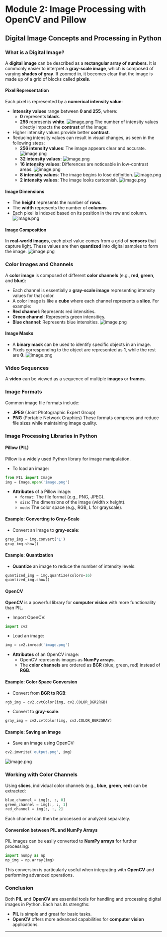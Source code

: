 

# Module 2: Image Processing with OpenCV and Pillow
## Digital Image Concepts and Processing in Python
### What is a Digital Image?
A **digital image** can be described as a **rectangular array of numbers**. It is commonly easier to interpret a **gray-scale image**, which is composed of varying **shades of gray**. If zoomed in, it becomes clear that the image is made up of a grid of blocks called **pixels**.
#### Pixel Representation
Each pixel is represented by a **numerical intensity value**:
- **Intensity values** range between **0 and 255**, where:
	- **0** represents **black**.
	- **255** represents **white**.
![image.png](https://prod-files-secure.s3.us-west-2.amazonaws.com/03e82b26-cccb-4906-bb56-adabcbdc0655/fa1bb4aa-313a-44c2-a7b3-7fa4a8432b08/image.png?X-Amz-Algorithm=AWS4-HMAC-SHA256&X-Amz-Content-Sha256=UNSIGNED-PAYLOAD&X-Amz-Credential=ASIAZI2LB466U7ILYYER%2F20250223%2Fus-west-2%2Fs3%2Faws4_request&X-Amz-Date=20250223T004150Z&X-Amz-Expires=3600&X-Amz-Security-Token=IQoJb3JpZ2luX2VjEM%2F%2F%2F%2F%2F%2F%2F%2F%2F%2F%2FwEaCXVzLXdlc3QtMiJGMEQCIFs6RuGgqAW9HT19xEHiKLOWf3aV9%2FawCAc0TMiFCU7SAiBn4y51cfA3ut0ntuubYYupRUbNRGr4df2QTjoTSVvdPiqIBAj3%2F%2F%2F%2F%2F%2F%2F%2F%2F%2F8BEAAaDDYzNzQyMzE4MzgwNSIMbqIPepIyoSQZrhdyKtwDPXAw97slfe1OVo7NBML9E6OXt9MSnQLhyb1IccVDkq3AZYUnfNBKBYujMqBBImoUsytNKRGXxJPh8N47flw3C%2FUcaNQOeUSeUkhZsH6vUz%2BEucWlMovvnxzCBFRNBv9mrtXBhCh00q8TneVeQya0hvsJr9HhF2GBGZKHfhIDQj%2B%2Bl1b4wuMY2d39NP7vWyDlGhqm3RMQJeBPWbRQSUFcCi5KQKBgDwqSqOUbAzB3VgcaXGjb93CQJ64cbjG5uJWOHTkZHNawVGuI7zdXN8z60nXUM2DrapaT3bOXYcjBhHaFvbTD385x3LcJZZbLNg7buaoEOsEJJ5cpyUojf4TQ%2FUTHL%2FDEu8oXXrWJQYiaU4xdcz4wszSdSqTidwwVHfH8lhBxeQVkTCcJ6nwiIgGU8YGp68B84B8kEupinz15xfd2n%2F%2B4ZMHUZZ7FCJnlAm5Wg13%2FXu5zP4%2F8T1LDsCtKFKmvsIBJHVkmIcabw4%2BctZ9A1P7ssbh8l8WcF9mut0r4qDndWT%2FVdZ4PD6LjRrTGLhA8Qp7uJZfAcglUybZEHukPenmicuG7lful1a9VOFKqUOlrRUOpq%2F9iCV6qquRcbV85PMHmLcOgVALgXPrY66klPXqx1Cv5LbjdhEEwr5vpvQY6pgGXPs0qZD0mW53REc9V%2FdIpxPtcaUn4bch%2Bf81gdr3t0y3LuvjJgTueUjcD4mrx0oGWPUrGBcvPE5KcRt%2F0MvnEDE2ZDWGJ%2Bpv25NeXDSfLdzbPLAT8a%2FVMG6p6WG0BDiYUrPyBQheSF7ksKXrReZGxkoabl3iozFfujXePxTns3hH8CSfwFGh2iR2nBi%2B%2BwZpLnZ6Vq1gO2jtRdb9clZuugp88lt%2Bu&X-Amz-Signature=1114b9a7cd4d56e058aeac7cadd74cb495c3d253afa542e81668f094f9a45de6&X-Amz-SignedHeaders=host&x-id=GetObject)
The number of intensity values directly impacts the **contrast** of the image:
- Higher intensity values provide better **contrast**.
- Reducing intensity values can result in visual changes, as seen in the following steps:
	- **256 intensity values**: The image appears clear and accurate.
![image.png](https://prod-files-secure.s3.us-west-2.amazonaws.com/03e82b26-cccb-4906-bb56-adabcbdc0655/0de7dfb4-99dc-4b87-8932-5165b3c3b775/image.png?X-Amz-Algorithm=AWS4-HMAC-SHA256&X-Amz-Content-Sha256=UNSIGNED-PAYLOAD&X-Amz-Credential=ASIAZI2LB4663AY43WT3%2F20250223%2Fus-west-2%2Fs3%2Faws4_request&X-Amz-Date=20250223T004150Z&X-Amz-Expires=3600&X-Amz-Security-Token=IQoJb3JpZ2luX2VjEM%2F%2F%2F%2F%2F%2F%2F%2F%2F%2F%2FwEaCXVzLXdlc3QtMiJHMEUCIAbYfPqKli2l%2BN1sMhmGcwQuJ5ZKIntwijb93zNGu2MhAiEA4chnseR7sEg2X%2Ftp1SJ%2BzOe%2FQRvO4zuMe8vUPPqSmEQqiAQI%2BP%2F%2F%2F%2F%2F%2F%2F%2F%2F%2FARAAGgw2Mzc0MjMxODM4MDUiDAzgsush0qMQUex%2B9CrcAyzu2KeM6h4IwtIsa6hyo8NBKWOsm%2BYFGWepbCAXOjc%2BMh9SKU6lR%2Ffa9MD0%2BUGd9%2BrCfO0L7vKdWfaEz7w8vhhji2jIrY6Pf7gxERUqLR8jV7G2JPHkx0iTvu6GPLwzjLMoq79J2gvDg%2FgAHmN7A%2BMvildeV7nacOtuWR8GVDKSOTJKH1j6PcdA9s8Niy7j1ZNIOnL%2FfT2oI%2BLu4gQYznxP%2BglqfCd9rDkidpQmf4hPz6MYvIlUylGXofakmyLUZp8j8Q1g1WGVmRI%2BQBhE5MlYihTyE669gdCFbA60W6aH06i5Bhd3B7l2xF2j2rBlftPDfGWQJcHmbmQAt66JAAgiK2NEDUM9xGfblDZyqijS3hL7zAOU9vUSguF9qCZIr%2F8MwFHnITXDZEAOdYx2jsO258LeD7ZdA2V504z9CSdMpEqacAHClpO3N8K6t3KpyEg8NGbtdFg3oRI31PHNdkVevPyqXGBwgWLV0Vox14mxyP7KSl2dZAyWZ92Yd67b48VxleKjp3gK5FW03nWyD%2FgJvTVKHtZLadEfwmZDVSc6LTHpl269gdW5y7O7Dz5Ih7lqtd9FvYecnwl1l%2FjF8x2uNuS9gB9teafZGPQWIzAEEthoZCAGOXMBS5xtMK%2Bt6b0GOqUB9GGktNTYdFhd90gA%2FHXVrn185sf9toMm5kbGAdQGYTrSEE6bZss4hjdseHfx97CcvnzF97Ygm4g%2FkHMSltC8S0dUTXICQBV6fjiGXY%2Bq56fpMVb7phuLxwco4aJ%2B%2Ban52rZkMGbG%2F8KXoQcM0ICZgZ%2FE5SARyJFOnfTBQ6DrI%2BOFQOjM1W0ugd7N3ydBiI0zlXg8Eqv%2BZ1yER1QmG0rmdqKlznXg&X-Amz-Signature=4c0b7a6a6ba7ab7e70ab904f70de0f33bde0b836dff73879433f41a069e5c0a8&X-Amz-SignedHeaders=host&x-id=GetObject)
	- **32 intensity values:**
![image.png](https://prod-files-secure.s3.us-west-2.amazonaws.com/03e82b26-cccb-4906-bb56-adabcbdc0655/7eb81f08-b190-4c5a-ba2b-2a498a15b2c4/image.png?X-Amz-Algorithm=AWS4-HMAC-SHA256&X-Amz-Content-Sha256=UNSIGNED-PAYLOAD&X-Amz-Credential=ASIAZI2LB4663AY43WT3%2F20250223%2Fus-west-2%2Fs3%2Faws4_request&X-Amz-Date=20250223T004150Z&X-Amz-Expires=3600&X-Amz-Security-Token=IQoJb3JpZ2luX2VjEM%2F%2F%2F%2F%2F%2F%2F%2F%2F%2F%2FwEaCXVzLXdlc3QtMiJHMEUCIAbYfPqKli2l%2BN1sMhmGcwQuJ5ZKIntwijb93zNGu2MhAiEA4chnseR7sEg2X%2Ftp1SJ%2BzOe%2FQRvO4zuMe8vUPPqSmEQqiAQI%2BP%2F%2F%2F%2F%2F%2F%2F%2F%2F%2FARAAGgw2Mzc0MjMxODM4MDUiDAzgsush0qMQUex%2B9CrcAyzu2KeM6h4IwtIsa6hyo8NBKWOsm%2BYFGWepbCAXOjc%2BMh9SKU6lR%2Ffa9MD0%2BUGd9%2BrCfO0L7vKdWfaEz7w8vhhji2jIrY6Pf7gxERUqLR8jV7G2JPHkx0iTvu6GPLwzjLMoq79J2gvDg%2FgAHmN7A%2BMvildeV7nacOtuWR8GVDKSOTJKH1j6PcdA9s8Niy7j1ZNIOnL%2FfT2oI%2BLu4gQYznxP%2BglqfCd9rDkidpQmf4hPz6MYvIlUylGXofakmyLUZp8j8Q1g1WGVmRI%2BQBhE5MlYihTyE669gdCFbA60W6aH06i5Bhd3B7l2xF2j2rBlftPDfGWQJcHmbmQAt66JAAgiK2NEDUM9xGfblDZyqijS3hL7zAOU9vUSguF9qCZIr%2F8MwFHnITXDZEAOdYx2jsO258LeD7ZdA2V504z9CSdMpEqacAHClpO3N8K6t3KpyEg8NGbtdFg3oRI31PHNdkVevPyqXGBwgWLV0Vox14mxyP7KSl2dZAyWZ92Yd67b48VxleKjp3gK5FW03nWyD%2FgJvTVKHtZLadEfwmZDVSc6LTHpl269gdW5y7O7Dz5Ih7lqtd9FvYecnwl1l%2FjF8x2uNuS9gB9teafZGPQWIzAEEthoZCAGOXMBS5xtMK%2Bt6b0GOqUB9GGktNTYdFhd90gA%2FHXVrn185sf9toMm5kbGAdQGYTrSEE6bZss4hjdseHfx97CcvnzF97Ygm4g%2FkHMSltC8S0dUTXICQBV6fjiGXY%2Bq56fpMVb7phuLxwco4aJ%2B%2Ban52rZkMGbG%2F8KXoQcM0ICZgZ%2FE5SARyJFOnfTBQ6DrI%2BOFQOjM1W0ugd7N3ydBiI0zlXg8Eqv%2BZ1yER1QmG0rmdqKlznXg&X-Amz-Signature=84a59310c418b0a3a1ae00f193dbd73322b055d2a2a72221bcabfac4cc134320&X-Amz-SignedHeaders=host&x-id=GetObject)
	- **16 intensity values**: Differences are noticeable in low-contrast areas.
![image.png](https://prod-files-secure.s3.us-west-2.amazonaws.com/03e82b26-cccb-4906-bb56-adabcbdc0655/6bf56d44-9a14-4b7b-98c2-1f00b8630f0c/image.png?X-Amz-Algorithm=AWS4-HMAC-SHA256&X-Amz-Content-Sha256=UNSIGNED-PAYLOAD&X-Amz-Credential=ASIAZI2LB4663AY43WT3%2F20250223%2Fus-west-2%2Fs3%2Faws4_request&X-Amz-Date=20250223T004150Z&X-Amz-Expires=3600&X-Amz-Security-Token=IQoJb3JpZ2luX2VjEM%2F%2F%2F%2F%2F%2F%2F%2F%2F%2F%2FwEaCXVzLXdlc3QtMiJHMEUCIAbYfPqKli2l%2BN1sMhmGcwQuJ5ZKIntwijb93zNGu2MhAiEA4chnseR7sEg2X%2Ftp1SJ%2BzOe%2FQRvO4zuMe8vUPPqSmEQqiAQI%2BP%2F%2F%2F%2F%2F%2F%2F%2F%2F%2FARAAGgw2Mzc0MjMxODM4MDUiDAzgsush0qMQUex%2B9CrcAyzu2KeM6h4IwtIsa6hyo8NBKWOsm%2BYFGWepbCAXOjc%2BMh9SKU6lR%2Ffa9MD0%2BUGd9%2BrCfO0L7vKdWfaEz7w8vhhji2jIrY6Pf7gxERUqLR8jV7G2JPHkx0iTvu6GPLwzjLMoq79J2gvDg%2FgAHmN7A%2BMvildeV7nacOtuWR8GVDKSOTJKH1j6PcdA9s8Niy7j1ZNIOnL%2FfT2oI%2BLu4gQYznxP%2BglqfCd9rDkidpQmf4hPz6MYvIlUylGXofakmyLUZp8j8Q1g1WGVmRI%2BQBhE5MlYihTyE669gdCFbA60W6aH06i5Bhd3B7l2xF2j2rBlftPDfGWQJcHmbmQAt66JAAgiK2NEDUM9xGfblDZyqijS3hL7zAOU9vUSguF9qCZIr%2F8MwFHnITXDZEAOdYx2jsO258LeD7ZdA2V504z9CSdMpEqacAHClpO3N8K6t3KpyEg8NGbtdFg3oRI31PHNdkVevPyqXGBwgWLV0Vox14mxyP7KSl2dZAyWZ92Yd67b48VxleKjp3gK5FW03nWyD%2FgJvTVKHtZLadEfwmZDVSc6LTHpl269gdW5y7O7Dz5Ih7lqtd9FvYecnwl1l%2FjF8x2uNuS9gB9teafZGPQWIzAEEthoZCAGOXMBS5xtMK%2Bt6b0GOqUB9GGktNTYdFhd90gA%2FHXVrn185sf9toMm5kbGAdQGYTrSEE6bZss4hjdseHfx97CcvnzF97Ygm4g%2FkHMSltC8S0dUTXICQBV6fjiGXY%2Bq56fpMVb7phuLxwco4aJ%2B%2Ban52rZkMGbG%2F8KXoQcM0ICZgZ%2FE5SARyJFOnfTBQ6DrI%2BOFQOjM1W0ugd7N3ydBiI0zlXg8Eqv%2BZ1yER1QmG0rmdqKlznXg&X-Amz-Signature=8433981d6b8b445bc6a0efe3735021a02fe2495f173aa0328303ab0295f11a86&X-Amz-SignedHeaders=host&x-id=GetObject)
	- **8 intensity values**: The image begins to lose definition.
![image.png](https://prod-files-secure.s3.us-west-2.amazonaws.com/03e82b26-cccb-4906-bb56-adabcbdc0655/cca05878-ca1a-43e0-8bec-1d146756f9ae/image.png?X-Amz-Algorithm=AWS4-HMAC-SHA256&X-Amz-Content-Sha256=UNSIGNED-PAYLOAD&X-Amz-Credential=ASIAZI2LB4663AY43WT3%2F20250223%2Fus-west-2%2Fs3%2Faws4_request&X-Amz-Date=20250223T004150Z&X-Amz-Expires=3600&X-Amz-Security-Token=IQoJb3JpZ2luX2VjEM%2F%2F%2F%2F%2F%2F%2F%2F%2F%2F%2FwEaCXVzLXdlc3QtMiJHMEUCIAbYfPqKli2l%2BN1sMhmGcwQuJ5ZKIntwijb93zNGu2MhAiEA4chnseR7sEg2X%2Ftp1SJ%2BzOe%2FQRvO4zuMe8vUPPqSmEQqiAQI%2BP%2F%2F%2F%2F%2F%2F%2F%2F%2F%2FARAAGgw2Mzc0MjMxODM4MDUiDAzgsush0qMQUex%2B9CrcAyzu2KeM6h4IwtIsa6hyo8NBKWOsm%2BYFGWepbCAXOjc%2BMh9SKU6lR%2Ffa9MD0%2BUGd9%2BrCfO0L7vKdWfaEz7w8vhhji2jIrY6Pf7gxERUqLR8jV7G2JPHkx0iTvu6GPLwzjLMoq79J2gvDg%2FgAHmN7A%2BMvildeV7nacOtuWR8GVDKSOTJKH1j6PcdA9s8Niy7j1ZNIOnL%2FfT2oI%2BLu4gQYznxP%2BglqfCd9rDkidpQmf4hPz6MYvIlUylGXofakmyLUZp8j8Q1g1WGVmRI%2BQBhE5MlYihTyE669gdCFbA60W6aH06i5Bhd3B7l2xF2j2rBlftPDfGWQJcHmbmQAt66JAAgiK2NEDUM9xGfblDZyqijS3hL7zAOU9vUSguF9qCZIr%2F8MwFHnITXDZEAOdYx2jsO258LeD7ZdA2V504z9CSdMpEqacAHClpO3N8K6t3KpyEg8NGbtdFg3oRI31PHNdkVevPyqXGBwgWLV0Vox14mxyP7KSl2dZAyWZ92Yd67b48VxleKjp3gK5FW03nWyD%2FgJvTVKHtZLadEfwmZDVSc6LTHpl269gdW5y7O7Dz5Ih7lqtd9FvYecnwl1l%2FjF8x2uNuS9gB9teafZGPQWIzAEEthoZCAGOXMBS5xtMK%2Bt6b0GOqUB9GGktNTYdFhd90gA%2FHXVrn185sf9toMm5kbGAdQGYTrSEE6bZss4hjdseHfx97CcvnzF97Ygm4g%2FkHMSltC8S0dUTXICQBV6fjiGXY%2Bq56fpMVb7phuLxwco4aJ%2B%2Ban52rZkMGbG%2F8KXoQcM0ICZgZ%2FE5SARyJFOnfTBQ6DrI%2BOFQOjM1W0ugd7N3ydBiI0zlXg8Eqv%2BZ1yER1QmG0rmdqKlznXg&X-Amz-Signature=6fd40ed4b44e079e090512f66367f44b83c4793aab9f62d03d255b2b6a5c8d51&X-Amz-SignedHeaders=host&x-id=GetObject)
	- **2 intensity values**: The image looks cartoonish.
![image.png](https://prod-files-secure.s3.us-west-2.amazonaws.com/03e82b26-cccb-4906-bb56-adabcbdc0655/12da64d7-6b97-44e0-bc2c-52b9c47ce212/image.png?X-Amz-Algorithm=AWS4-HMAC-SHA256&X-Amz-Content-Sha256=UNSIGNED-PAYLOAD&X-Amz-Credential=ASIAZI2LB4663AY43WT3%2F20250223%2Fus-west-2%2Fs3%2Faws4_request&X-Amz-Date=20250223T004150Z&X-Amz-Expires=3600&X-Amz-Security-Token=IQoJb3JpZ2luX2VjEM%2F%2F%2F%2F%2F%2F%2F%2F%2F%2F%2FwEaCXVzLXdlc3QtMiJHMEUCIAbYfPqKli2l%2BN1sMhmGcwQuJ5ZKIntwijb93zNGu2MhAiEA4chnseR7sEg2X%2Ftp1SJ%2BzOe%2FQRvO4zuMe8vUPPqSmEQqiAQI%2BP%2F%2F%2F%2F%2F%2F%2F%2F%2F%2FARAAGgw2Mzc0MjMxODM4MDUiDAzgsush0qMQUex%2B9CrcAyzu2KeM6h4IwtIsa6hyo8NBKWOsm%2BYFGWepbCAXOjc%2BMh9SKU6lR%2Ffa9MD0%2BUGd9%2BrCfO0L7vKdWfaEz7w8vhhji2jIrY6Pf7gxERUqLR8jV7G2JPHkx0iTvu6GPLwzjLMoq79J2gvDg%2FgAHmN7A%2BMvildeV7nacOtuWR8GVDKSOTJKH1j6PcdA9s8Niy7j1ZNIOnL%2FfT2oI%2BLu4gQYznxP%2BglqfCd9rDkidpQmf4hPz6MYvIlUylGXofakmyLUZp8j8Q1g1WGVmRI%2BQBhE5MlYihTyE669gdCFbA60W6aH06i5Bhd3B7l2xF2j2rBlftPDfGWQJcHmbmQAt66JAAgiK2NEDUM9xGfblDZyqijS3hL7zAOU9vUSguF9qCZIr%2F8MwFHnITXDZEAOdYx2jsO258LeD7ZdA2V504z9CSdMpEqacAHClpO3N8K6t3KpyEg8NGbtdFg3oRI31PHNdkVevPyqXGBwgWLV0Vox14mxyP7KSl2dZAyWZ92Yd67b48VxleKjp3gK5FW03nWyD%2FgJvTVKHtZLadEfwmZDVSc6LTHpl269gdW5y7O7Dz5Ih7lqtd9FvYecnwl1l%2FjF8x2uNuS9gB9teafZGPQWIzAEEthoZCAGOXMBS5xtMK%2Bt6b0GOqUB9GGktNTYdFhd90gA%2FHXVrn185sf9toMm5kbGAdQGYTrSEE6bZss4hjdseHfx97CcvnzF97Ygm4g%2FkHMSltC8S0dUTXICQBV6fjiGXY%2Bq56fpMVb7phuLxwco4aJ%2B%2Ban52rZkMGbG%2F8KXoQcM0ICZgZ%2FE5SARyJFOnfTBQ6DrI%2BOFQOjM1W0ugd7N3ydBiI0zlXg8Eqv%2BZ1yER1QmG0rmdqKlznXg&X-Amz-Signature=13038e50513fffd8b670819191d5ee410b5734eaacd4dc3bde123c95a9a253d9&X-Amz-SignedHeaders=host&x-id=GetObject)
#### Image Dimensions
- The **height** represents the number of **rows**.
- The **width** represents the number of **columns**.
- Each pixel is indexed based on its position in the row and column.
![image.png](https://prod-files-secure.s3.us-west-2.amazonaws.com/03e82b26-cccb-4906-bb56-adabcbdc0655/ff056335-e79e-4491-b508-30cd45b6c194/image.png?X-Amz-Algorithm=AWS4-HMAC-SHA256&X-Amz-Content-Sha256=UNSIGNED-PAYLOAD&X-Amz-Credential=ASIAZI2LB466U7ILYYER%2F20250223%2Fus-west-2%2Fs3%2Faws4_request&X-Amz-Date=20250223T004150Z&X-Amz-Expires=3600&X-Amz-Security-Token=IQoJb3JpZ2luX2VjEM%2F%2F%2F%2F%2F%2F%2F%2F%2F%2F%2FwEaCXVzLXdlc3QtMiJGMEQCIFs6RuGgqAW9HT19xEHiKLOWf3aV9%2FawCAc0TMiFCU7SAiBn4y51cfA3ut0ntuubYYupRUbNRGr4df2QTjoTSVvdPiqIBAj3%2F%2F%2F%2F%2F%2F%2F%2F%2F%2F8BEAAaDDYzNzQyMzE4MzgwNSIMbqIPepIyoSQZrhdyKtwDPXAw97slfe1OVo7NBML9E6OXt9MSnQLhyb1IccVDkq3AZYUnfNBKBYujMqBBImoUsytNKRGXxJPh8N47flw3C%2FUcaNQOeUSeUkhZsH6vUz%2BEucWlMovvnxzCBFRNBv9mrtXBhCh00q8TneVeQya0hvsJr9HhF2GBGZKHfhIDQj%2B%2Bl1b4wuMY2d39NP7vWyDlGhqm3RMQJeBPWbRQSUFcCi5KQKBgDwqSqOUbAzB3VgcaXGjb93CQJ64cbjG5uJWOHTkZHNawVGuI7zdXN8z60nXUM2DrapaT3bOXYcjBhHaFvbTD385x3LcJZZbLNg7buaoEOsEJJ5cpyUojf4TQ%2FUTHL%2FDEu8oXXrWJQYiaU4xdcz4wszSdSqTidwwVHfH8lhBxeQVkTCcJ6nwiIgGU8YGp68B84B8kEupinz15xfd2n%2F%2B4ZMHUZZ7FCJnlAm5Wg13%2FXu5zP4%2F8T1LDsCtKFKmvsIBJHVkmIcabw4%2BctZ9A1P7ssbh8l8WcF9mut0r4qDndWT%2FVdZ4PD6LjRrTGLhA8Qp7uJZfAcglUybZEHukPenmicuG7lful1a9VOFKqUOlrRUOpq%2F9iCV6qquRcbV85PMHmLcOgVALgXPrY66klPXqx1Cv5LbjdhEEwr5vpvQY6pgGXPs0qZD0mW53REc9V%2FdIpxPtcaUn4bch%2Bf81gdr3t0y3LuvjJgTueUjcD4mrx0oGWPUrGBcvPE5KcRt%2F0MvnEDE2ZDWGJ%2Bpv25NeXDSfLdzbPLAT8a%2FVMG6p6WG0BDiYUrPyBQheSF7ksKXrReZGxkoabl3iozFfujXePxTns3hH8CSfwFGh2iR2nBi%2B%2BwZpLnZ6Vq1gO2jtRdb9clZuugp88lt%2Bu&X-Amz-Signature=7f1e3be6292cdbbc6d316610b08495814bbd2b4deab1092ab4d7b6b3115964bb&X-Amz-SignedHeaders=host&x-id=GetObject)
#### Image Composition
In **real-world images**, each pixel value comes from a grid of **sensors** that capture light. These values are then **quantized** into digital samples to form the image.
![image.png](https://prod-files-secure.s3.us-west-2.amazonaws.com/03e82b26-cccb-4906-bb56-adabcbdc0655/0c721ea0-409b-4d32-b630-a00d6f170d18/image.png?X-Amz-Algorithm=AWS4-HMAC-SHA256&X-Amz-Content-Sha256=UNSIGNED-PAYLOAD&X-Amz-Credential=ASIAZI2LB466U7ILYYER%2F20250223%2Fus-west-2%2Fs3%2Faws4_request&X-Amz-Date=20250223T004150Z&X-Amz-Expires=3600&X-Amz-Security-Token=IQoJb3JpZ2luX2VjEM%2F%2F%2F%2F%2F%2F%2F%2F%2F%2F%2FwEaCXVzLXdlc3QtMiJGMEQCIFs6RuGgqAW9HT19xEHiKLOWf3aV9%2FawCAc0TMiFCU7SAiBn4y51cfA3ut0ntuubYYupRUbNRGr4df2QTjoTSVvdPiqIBAj3%2F%2F%2F%2F%2F%2F%2F%2F%2F%2F8BEAAaDDYzNzQyMzE4MzgwNSIMbqIPepIyoSQZrhdyKtwDPXAw97slfe1OVo7NBML9E6OXt9MSnQLhyb1IccVDkq3AZYUnfNBKBYujMqBBImoUsytNKRGXxJPh8N47flw3C%2FUcaNQOeUSeUkhZsH6vUz%2BEucWlMovvnxzCBFRNBv9mrtXBhCh00q8TneVeQya0hvsJr9HhF2GBGZKHfhIDQj%2B%2Bl1b4wuMY2d39NP7vWyDlGhqm3RMQJeBPWbRQSUFcCi5KQKBgDwqSqOUbAzB3VgcaXGjb93CQJ64cbjG5uJWOHTkZHNawVGuI7zdXN8z60nXUM2DrapaT3bOXYcjBhHaFvbTD385x3LcJZZbLNg7buaoEOsEJJ5cpyUojf4TQ%2FUTHL%2FDEu8oXXrWJQYiaU4xdcz4wszSdSqTidwwVHfH8lhBxeQVkTCcJ6nwiIgGU8YGp68B84B8kEupinz15xfd2n%2F%2B4ZMHUZZ7FCJnlAm5Wg13%2FXu5zP4%2F8T1LDsCtKFKmvsIBJHVkmIcabw4%2BctZ9A1P7ssbh8l8WcF9mut0r4qDndWT%2FVdZ4PD6LjRrTGLhA8Qp7uJZfAcglUybZEHukPenmicuG7lful1a9VOFKqUOlrRUOpq%2F9iCV6qquRcbV85PMHmLcOgVALgXPrY66klPXqx1Cv5LbjdhEEwr5vpvQY6pgGXPs0qZD0mW53REc9V%2FdIpxPtcaUn4bch%2Bf81gdr3t0y3LuvjJgTueUjcD4mrx0oGWPUrGBcvPE5KcRt%2F0MvnEDE2ZDWGJ%2Bpv25NeXDSfLdzbPLAT8a%2FVMG6p6WG0BDiYUrPyBQheSF7ksKXrReZGxkoabl3iozFfujXePxTns3hH8CSfwFGh2iR2nBi%2B%2BwZpLnZ6Vq1gO2jtRdb9clZuugp88lt%2Bu&X-Amz-Signature=9c2a62653681bc91b94a9ba32a5d1af45cc306b365e0dc178e6a2a9d5a034974&X-Amz-SignedHeaders=host&x-id=GetObject)
### Color Images and Channels
A **color image** is composed of different **color channels** (e.g., **red**, **green**, and **blue**):
- Each channel is essentially a **gray-scale image** representing intensity values for that color.
- A color image is like a **cube** where each channel represents a **slice**.
For example:
- **Red channel**: Represents red intensities.
- **Green channel**: Represents green intensities.
- **Blue channel**: Represents blue intensities.
![image.png](https://prod-files-secure.s3.us-west-2.amazonaws.com/03e82b26-cccb-4906-bb56-adabcbdc0655/c0cc17c9-842f-413f-82e8-f3f44278cf74/image.png?X-Amz-Algorithm=AWS4-HMAC-SHA256&X-Amz-Content-Sha256=UNSIGNED-PAYLOAD&X-Amz-Credential=ASIAZI2LB466U7ILYYER%2F20250223%2Fus-west-2%2Fs3%2Faws4_request&X-Amz-Date=20250223T004150Z&X-Amz-Expires=3600&X-Amz-Security-Token=IQoJb3JpZ2luX2VjEM%2F%2F%2F%2F%2F%2F%2F%2F%2F%2F%2FwEaCXVzLXdlc3QtMiJGMEQCIFs6RuGgqAW9HT19xEHiKLOWf3aV9%2FawCAc0TMiFCU7SAiBn4y51cfA3ut0ntuubYYupRUbNRGr4df2QTjoTSVvdPiqIBAj3%2F%2F%2F%2F%2F%2F%2F%2F%2F%2F8BEAAaDDYzNzQyMzE4MzgwNSIMbqIPepIyoSQZrhdyKtwDPXAw97slfe1OVo7NBML9E6OXt9MSnQLhyb1IccVDkq3AZYUnfNBKBYujMqBBImoUsytNKRGXxJPh8N47flw3C%2FUcaNQOeUSeUkhZsH6vUz%2BEucWlMovvnxzCBFRNBv9mrtXBhCh00q8TneVeQya0hvsJr9HhF2GBGZKHfhIDQj%2B%2Bl1b4wuMY2d39NP7vWyDlGhqm3RMQJeBPWbRQSUFcCi5KQKBgDwqSqOUbAzB3VgcaXGjb93CQJ64cbjG5uJWOHTkZHNawVGuI7zdXN8z60nXUM2DrapaT3bOXYcjBhHaFvbTD385x3LcJZZbLNg7buaoEOsEJJ5cpyUojf4TQ%2FUTHL%2FDEu8oXXrWJQYiaU4xdcz4wszSdSqTidwwVHfH8lhBxeQVkTCcJ6nwiIgGU8YGp68B84B8kEupinz15xfd2n%2F%2B4ZMHUZZ7FCJnlAm5Wg13%2FXu5zP4%2F8T1LDsCtKFKmvsIBJHVkmIcabw4%2BctZ9A1P7ssbh8l8WcF9mut0r4qDndWT%2FVdZ4PD6LjRrTGLhA8Qp7uJZfAcglUybZEHukPenmicuG7lful1a9VOFKqUOlrRUOpq%2F9iCV6qquRcbV85PMHmLcOgVALgXPrY66klPXqx1Cv5LbjdhEEwr5vpvQY6pgGXPs0qZD0mW53REc9V%2FdIpxPtcaUn4bch%2Bf81gdr3t0y3LuvjJgTueUjcD4mrx0oGWPUrGBcvPE5KcRt%2F0MvnEDE2ZDWGJ%2Bpv25NeXDSfLdzbPLAT8a%2FVMG6p6WG0BDiYUrPyBQheSF7ksKXrReZGxkoabl3iozFfujXePxTns3hH8CSfwFGh2iR2nBi%2B%2BwZpLnZ6Vq1gO2jtRdb9clZuugp88lt%2Bu&X-Amz-Signature=7e9611122563c4f119d40944fd638311d8d06383bd1ecf9c619ecc46c0f54cf7&X-Amz-SignedHeaders=host&x-id=GetObject)
#### Image Masks
- A **binary mask** can be used to identify specific objects in an image.
- Pixels corresponding to the object are represented as **1**, while the rest are **0**.
![image.png](https://prod-files-secure.s3.us-west-2.amazonaws.com/03e82b26-cccb-4906-bb56-adabcbdc0655/667eab4d-d19d-4618-81d0-663b6beb002c/image.png?X-Amz-Algorithm=AWS4-HMAC-SHA256&X-Amz-Content-Sha256=UNSIGNED-PAYLOAD&X-Amz-Credential=ASIAZI2LB466U7ILYYER%2F20250223%2Fus-west-2%2Fs3%2Faws4_request&X-Amz-Date=20250223T004150Z&X-Amz-Expires=3600&X-Amz-Security-Token=IQoJb3JpZ2luX2VjEM%2F%2F%2F%2F%2F%2F%2F%2F%2F%2F%2FwEaCXVzLXdlc3QtMiJGMEQCIFs6RuGgqAW9HT19xEHiKLOWf3aV9%2FawCAc0TMiFCU7SAiBn4y51cfA3ut0ntuubYYupRUbNRGr4df2QTjoTSVvdPiqIBAj3%2F%2F%2F%2F%2F%2F%2F%2F%2F%2F8BEAAaDDYzNzQyMzE4MzgwNSIMbqIPepIyoSQZrhdyKtwDPXAw97slfe1OVo7NBML9E6OXt9MSnQLhyb1IccVDkq3AZYUnfNBKBYujMqBBImoUsytNKRGXxJPh8N47flw3C%2FUcaNQOeUSeUkhZsH6vUz%2BEucWlMovvnxzCBFRNBv9mrtXBhCh00q8TneVeQya0hvsJr9HhF2GBGZKHfhIDQj%2B%2Bl1b4wuMY2d39NP7vWyDlGhqm3RMQJeBPWbRQSUFcCi5KQKBgDwqSqOUbAzB3VgcaXGjb93CQJ64cbjG5uJWOHTkZHNawVGuI7zdXN8z60nXUM2DrapaT3bOXYcjBhHaFvbTD385x3LcJZZbLNg7buaoEOsEJJ5cpyUojf4TQ%2FUTHL%2FDEu8oXXrWJQYiaU4xdcz4wszSdSqTidwwVHfH8lhBxeQVkTCcJ6nwiIgGU8YGp68B84B8kEupinz15xfd2n%2F%2B4ZMHUZZ7FCJnlAm5Wg13%2FXu5zP4%2F8T1LDsCtKFKmvsIBJHVkmIcabw4%2BctZ9A1P7ssbh8l8WcF9mut0r4qDndWT%2FVdZ4PD6LjRrTGLhA8Qp7uJZfAcglUybZEHukPenmicuG7lful1a9VOFKqUOlrRUOpq%2F9iCV6qquRcbV85PMHmLcOgVALgXPrY66klPXqx1Cv5LbjdhEEwr5vpvQY6pgGXPs0qZD0mW53REc9V%2FdIpxPtcaUn4bch%2Bf81gdr3t0y3LuvjJgTueUjcD4mrx0oGWPUrGBcvPE5KcRt%2F0MvnEDE2ZDWGJ%2Bpv25NeXDSfLdzbPLAT8a%2FVMG6p6WG0BDiYUrPyBQheSF7ksKXrReZGxkoabl3iozFfujXePxTns3hH8CSfwFGh2iR2nBi%2B%2BwZpLnZ6Vq1gO2jtRdb9clZuugp88lt%2Bu&X-Amz-Signature=a27a5b6295ba38442364c8dcd9ea74f7ace97b7fe7b39eab8cb0e2ca2587e34e&X-Amz-SignedHeaders=host&x-id=GetObject)
### Video Sequences
A **video** can be viewed as a sequence of multiple **images** or **frames**.
### Image Formats
Common image file formats include:
- **JPEG** (Joint Photographic Expert Group)
- **PNG** (Portable Network Graphics)
These formats compress and reduce file sizes while maintaining image quality.
### Image Processing Libraries in Python
#### Pillow (PIL)
Pillow is a widely used Python library for image manipulation.
- To load an image:
```python
from PIL import Image
img = Image.open('image.png')
```
- **Attributes** of a Pillow image:
	- `format`: The file format (e.g., PNG, JPEG).
	- `size`: The dimensions of the image (width x height).
	- `mode`: The color space (e.g., RGB, L for grayscale).
#### Example: Converting to Gray-Scale
- Convert an image to **gray-scale**:
```python
gray_img = img.convert('L')
gray_img.show()
```
#### Example: Quantization
- **Quantize** an image to reduce the number of intensity levels:
```python
quantized_img = img.quantize(colors=16)
quantized_img.show()
```
#### OpenCV
**OpenCV** is a powerful library for **computer vision** with more functionality than PIL.
- Import OpenCV:
```python
import cv2
```
- Load an image:
```python
img = cv2.imread('image.png')
```
- **Attributes** of an OpenCV image:
	- OpenCV represents images as **NumPy arrays**.
	- The **color channels** are ordered as **BGR** (blue, green, red) instead of **RGB**.
#### Example: Color Space Conversion
- Convert from **BGR to RGB**:
```python
rgb_img = cv2.cvtColor(img, cv2.COLOR_BGR2RGB)
```
- Convert to **gray-scale**:
```python
gray_img = cv2.cvtColor(img, cv2.COLOR_BGR2GRAY)
```
#### Example: Saving an Image
- Save an image using OpenCV:
```python
cv2.imwrite('output.png', img)
```
![image.png](https://prod-files-secure.s3.us-west-2.amazonaws.com/03e82b26-cccb-4906-bb56-adabcbdc0655/25fcc977-54ea-484c-997e-9b6bd016f347/image.png?X-Amz-Algorithm=AWS4-HMAC-SHA256&X-Amz-Content-Sha256=UNSIGNED-PAYLOAD&X-Amz-Credential=ASIAZI2LB466U7ILYYER%2F20250223%2Fus-west-2%2Fs3%2Faws4_request&X-Amz-Date=20250223T004150Z&X-Amz-Expires=3600&X-Amz-Security-Token=IQoJb3JpZ2luX2VjEM%2F%2F%2F%2F%2F%2F%2F%2F%2F%2F%2FwEaCXVzLXdlc3QtMiJGMEQCIFs6RuGgqAW9HT19xEHiKLOWf3aV9%2FawCAc0TMiFCU7SAiBn4y51cfA3ut0ntuubYYupRUbNRGr4df2QTjoTSVvdPiqIBAj3%2F%2F%2F%2F%2F%2F%2F%2F%2F%2F8BEAAaDDYzNzQyMzE4MzgwNSIMbqIPepIyoSQZrhdyKtwDPXAw97slfe1OVo7NBML9E6OXt9MSnQLhyb1IccVDkq3AZYUnfNBKBYujMqBBImoUsytNKRGXxJPh8N47flw3C%2FUcaNQOeUSeUkhZsH6vUz%2BEucWlMovvnxzCBFRNBv9mrtXBhCh00q8TneVeQya0hvsJr9HhF2GBGZKHfhIDQj%2B%2Bl1b4wuMY2d39NP7vWyDlGhqm3RMQJeBPWbRQSUFcCi5KQKBgDwqSqOUbAzB3VgcaXGjb93CQJ64cbjG5uJWOHTkZHNawVGuI7zdXN8z60nXUM2DrapaT3bOXYcjBhHaFvbTD385x3LcJZZbLNg7buaoEOsEJJ5cpyUojf4TQ%2FUTHL%2FDEu8oXXrWJQYiaU4xdcz4wszSdSqTidwwVHfH8lhBxeQVkTCcJ6nwiIgGU8YGp68B84B8kEupinz15xfd2n%2F%2B4ZMHUZZ7FCJnlAm5Wg13%2FXu5zP4%2F8T1LDsCtKFKmvsIBJHVkmIcabw4%2BctZ9A1P7ssbh8l8WcF9mut0r4qDndWT%2FVdZ4PD6LjRrTGLhA8Qp7uJZfAcglUybZEHukPenmicuG7lful1a9VOFKqUOlrRUOpq%2F9iCV6qquRcbV85PMHmLcOgVALgXPrY66klPXqx1Cv5LbjdhEEwr5vpvQY6pgGXPs0qZD0mW53REc9V%2FdIpxPtcaUn4bch%2Bf81gdr3t0y3LuvjJgTueUjcD4mrx0oGWPUrGBcvPE5KcRt%2F0MvnEDE2ZDWGJ%2Bpv25NeXDSfLdzbPLAT8a%2FVMG6p6WG0BDiYUrPyBQheSF7ksKXrReZGxkoabl3iozFfujXePxTns3hH8CSfwFGh2iR2nBi%2B%2BwZpLnZ6Vq1gO2jtRdb9clZuugp88lt%2Bu&X-Amz-Signature=ac755036310866677635cc47cfb0db1149e88074f1881dada41875096ea941c5&X-Amz-SignedHeaders=host&x-id=GetObject)
### Working with Color Channels
Using **slices**, individual color channels (e.g., **blue**, **green**, **red**) can be extracted:
```python
blue_channel = img[:, :, 0]
green_channel = img[:, :, 1]
red_channel = img[:, :, 2]
```
Each channel can then be processed or analyzed separately.
#### Conversion between PIL and NumPy Arrays
PIL images can be easily converted to **NumPy arrays** for further processing:
```python
import numpy as np
np_img = np.array(img)
```
This conversion is particularly useful when integrating with **OpenCV** and performing advanced operations.
### Conclusion
Both **PIL** and **OpenCV** are essential tools for handling and processing digital images in Python. Each has its strengths:
- **PIL** is simple and great for basic tasks.
- **OpenCV** offers more advanced capabilities for **computer vision** applications.
___


